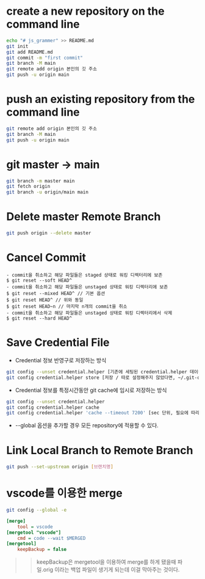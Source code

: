 # create a new repository on the command line
```bash
echo "# js_grammer" >> README.md
git init
git add README.md
git commit -m "first commit"
git branch -M main
git remote add origin 본인의 깃 주소
git push -u origin main
```

# push an existing repository from the command line
```bash
git remote add origin 본인의 깃 주소
git branch -M main
git push -u origin main
```

# git master -> main
```bash
git branch -m master main
git fetch origin
git branch -u origin/main main
```

# Delete master Remote Branch 
```bash
git push origin --delete master
```

# Cancel Commit
```
- commit을 취소하고 해당 파일들은 staged 상태로 워킹 디렉터리에 보존
$ git reset --soft HEAD^
- commit을 취소하고 해당 파일들은 unstaged 상태로 워킹 디렉터리에 보존
$ git reset --mixed HEAD^ // 기본 옵션
$ git reset HEAD^ // 위와 동일
$ git reset HEAD~n // 마지막 n개의 commit을 취소
- commit을 취소하고 해당 파일들은 unstaged 상태로 워킹 디렉터리에서 삭제
$ git reset --hard HEAD^
```

# Save Credential File

- Credential 정보 반영구로 저장하는 방식
```bash
git config --unset credential.helper [기존에 세팅된 credential.helper 데이터를 해제]
git config credential.helper store [저장 / 따로 설정해주지 않았다면, ~/.git-credentials에 저장
```

- Credential 정보를 특정시간동안 git cache에 임시로 저장하는 방식
```bash
git config --unset credential.helper
git config credential.helper cache
git config credential.helper 'cache --timeout 7200' [sec 단위, 필요에 따라 변경가능 Default는 900초]
```
* --global 옵션을 추가할 경우 모든 repository에 적용할 수 있다.

# Link Local Branch to Remote Branch

```bash
git push --set-upstream origin [브랜치명]
```

# vscode를 이용한 merge
```bash
git config --global -e
```

```ini
[merge]
	tool = vscode
[mergetool "vscode"]
	cmd = code --wait $MERGED
[mergetool]
	keepBackup = false
```

>> keepBackup은 mergetool을 이용하여 merge를 하게 됐을때 파일.orig 이라는 백업 파일이 생기게 되는데 이걸 막아주는 것이다.

